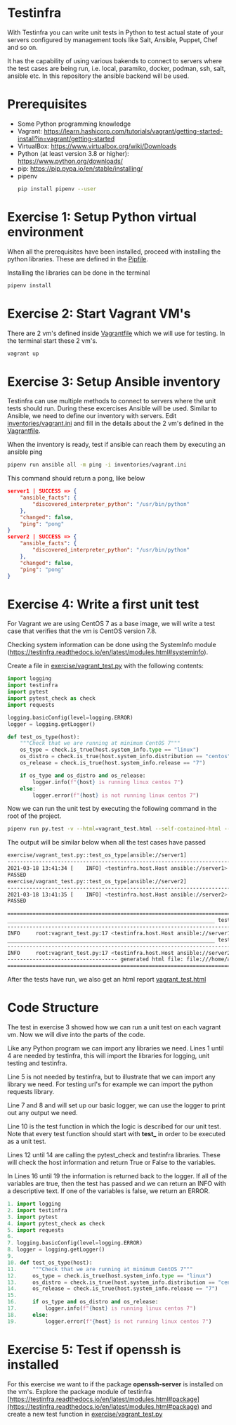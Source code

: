 # Testinfra
With Testinfra you can write unit tests in Python to test actual state of your servers configured by management tools like Salt, Ansible, Puppet, Chef and so on.

It has the capability of using various bakends to connect to servers where the test cases are being run, i.e. local, paramiko, docker, podman, ssh, salt, ansible etc. In this repository the ansible backend will be used.

# Prerequisites
- Some Python programming knowledge
- Vagrant: https://learn.hashicorp.com/tutorials/vagrant/getting-started-install?in=vagrant/getting-started
- VirtualBox: https://www.virtualbox.org/wiki/Downloads
- Python (at least version 3.8 or higher): https://www.python.org/downloads/
- pip: https://pip.pypa.io/en/stable/installing/
- pipenv
    ```bash
    pip install pipenv --user
    ```

# Exercise 1: Setup Python virtual environment
When all the prerequisites have been installed, proceed with installing the python libraries. These are defined in the [Pipfile](./Pipfile).

Installing the libraries can be done in the terminal
```bash
pipenv install
```

# Exercise 2: Start Vagrant VM's
There are 2 vm's defined inside [Vagrantfile](./Vagrantfile) which we will use for testing. In the terminal start these 2 vm's.

```bash
vagrant up
```

# Exercise 3: Setup Ansible inventory
Testinfra can use multiple methods to connect to servers where the unit tests should run. During these excercises Ansible will be used. Similar to Ansible, we need to define our inventory with servers.
Edit [inventories/vagrant.ini](./inventories/vagrant.ini) and fill in the details about the 2 vm's defined in the [Vagrantfile](./Vagrantfile).

When the inventory is ready, test if ansible can reach them by executing an ansible ping

```bash
pipenv run ansible all -m ping -i inventories/vagrant.ini
```

This command should return a pong, like below
```json
server1 | SUCCESS => {
    "ansible_facts": {
        "discovered_interpreter_python": "/usr/bin/python"
    },
    "changed": false,
    "ping": "pong"
}
server2 | SUCCESS => {
    "ansible_facts": {
        "discovered_interpreter_python": "/usr/bin/python"
    },
    "changed": false,
    "ping": "pong"
}
```

# Exercise 4: Write a first unit test
For Vagrant we are using CentOS 7 as a base image, we will write a test case that verifies that the vm is CentOS version 7.8.

Checking system information can be done using the SystemInfo module (https://testinfra.readthedocs.io/en/latest/modules.html#systeminfo).

Create a file in [exercise/vagrant_test.py](exercise/vagrant_test.py) with the following contents:

```python
import logging
import testinfra
import pytest
import pytest_check as check
import requests

logging.basicConfig(level=logging.ERROR)
logger = logging.getLogger()

def test_os_type(host):
    """Check that we are running at minimum CentOS 7"""
    os_type = check.is_true(host.system_info.type == "linux")
    os_distro = check.is_true(host.system_info.distribution == "centos")
    os_release = check.is_true(host.system_info.release == "7")

    if os_type and os_distro and os_release:
        logger.info(f"{host} is running linux centos 7")
    else:
        logger.error(f"{host} is not running linux centos 7")
```

Now we can run the unit test by executing the following command in the root of the project.

```bash
pipenv run py.test -v --html=vagrant_test.html --self-contained-html --ansible-inventory=inventories/vagrant.ini.answer --connection=ansible exercise/vagrant_test.py --capture sys -rPs
```

The output will be similar below when all the test cases have passed

```bash
exercise/vagrant_test.py::test_os_type[ansible://server1] 
--------------------------------------------------------------------------- live log call ---------------------------------------------------------------------------
2021-03-18 13:41:34 [    INFO] <testinfra.host.Host ansible://server1> is running linux centos 7 (vagrant_test.py:17)
PASSED                                                                                                                                                        [ 50%]
exercise/vagrant_test.py::test_os_type[ansible://server2] 
--------------------------------------------------------------------------- live log call ---------------------------------------------------------------------------
2021-03-18 13:41:35 [    INFO] <testinfra.host.Host ansible://server2> is running linux centos 7 (vagrant_test.py:17)
PASSED                                                                                                                                                        [100%]

============================================================================== PASSES ===============================================================================
__________________________________________________________________ test_os_type[ansible://server1] __________________________________________________________________
------------------------------------------------------------------------- Captured log call -------------------------------------------------------------------------
INFO     root:vagrant_test.py:17 <testinfra.host.Host ansible://server1> is running linux centos 7
__________________________________________________________________ test_os_type[ansible://server2] __________________________________________________________________
------------------------------------------------------------------------- Captured log call -------------------------------------------------------------------------
INFO     root:vagrant_test.py:17 <testinfra.host.Host ansible://server2> is running linux centos 7
----------------------------------- generated html file: file:///home/amresh/Projects/ziggo/cdaas/testinfra-kt/vagrant_test.html ------------------------------------
========================================================================= 2 passed in 1.98s =========================================================================
```

After the tests have run, we also get an html report [vagrant_test.html](vagrant_test.html)

# Code Structure
The test in exercise 3 showed how we can run a unit test on each vagrant vm. Now we will dive into the parts of the code.

Like any Python program we can import any libraries we need. Lines 1 until 4 are needed by testinfra, this will import the libraries for logging, unit testing and testinfra.

Line 5 is not needed by testinfra, but to illustrate that we can import any library we need. For testing url's for example we can import the python requests library.

Line 7 and 8 and will set up our basic logger, we can use the logger to print out any output we need.

Line 10 is the test function in which the logic is described for our unit test. Note that every test function should start with **test_** in order to be executed as a unit test.

Lines 12 until 14 are calling the pytest_check and testinfra libraries. These will check the host information and return True or False to the variables.

In Lines 16 until 19 the information is returned back to the logger. If all of the variables are true, then the test has passed and we can return an INFO with a descriptive text. If one of the variables is false, we return an ERROR.

```python
1. import logging
2. import testinfra
3. import pytest
4. import pytest_check as check
5. import requests
6.
7. logging.basicConfig(level=logging.ERROR)
8. logger = logging.getLogger()
9.
10. def test_os_type(host):
11.     """Check that we are running at minimum CentOS 7"""
12.     os_type = check.is_true(host.system_info.type == "linux")
13.     os_distro = check.is_true(host.system_info.distribution == "centos")
14.     os_release = check.is_true(host.system_info.release == "7")
15.
16.     if os_type and os_distro and os_release:
17.         logger.info(f"{host} is running linux centos 7")
18.     else:
19.         logger.error(f"{host} is not running linux centos 7")
```

# Exercise 5: Test if openssh is installed
For this exercise we want to if the package **openssh-server** is installed on the vm's. Explore the package module of testinfra [https://testinfra.readthedocs.io/en/latest/modules.html#package](https://testinfra.readthedocs.io/en/latest/modules.html#package) and create a new test function in [exercise/vagrant_test.py](exercise/vagrant_test.py)